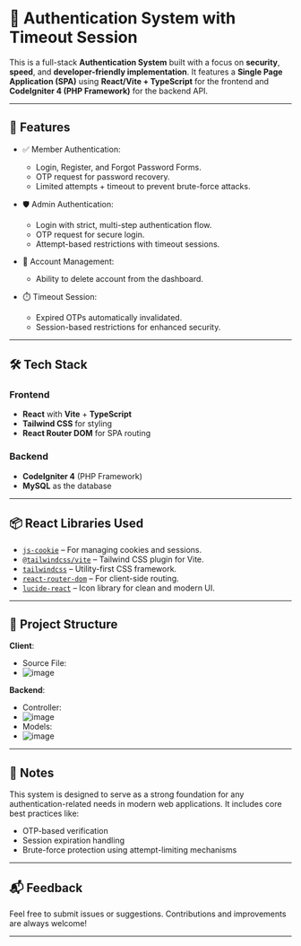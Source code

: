# 🔐 Authentication System with Timeout Session

This is a full-stack **Authentication System** built with a focus on **security**, **speed**, and **developer-friendly implementation**. It features a **Single Page Application (SPA)** using **React/Vite + TypeScript** for the frontend and **CodeIgniter 4 (PHP Framework)** for the backend API.

---

## 🚀 Features

- ✅ Member Authentication:
  - Login, Register, and Forgot Password Forms.
  - OTP request for password recovery.
  - Limited attempts + timeout to prevent brute-force attacks.

- 🛡️ Admin Authentication:
  - Login with strict, multi-step authentication flow.
  - OTP request for secure login.
  - Attempt-based restrictions with timeout sessions.

- 🧼 Account Management:
  - Ability to delete account from the dashboard.

- ⏱️ Timeout Session:
  - Expired OTPs automatically invalidated.
  - Session-based restrictions for enhanced security.

---

## 🛠️ Tech Stack

### Frontend
- **React** with **Vite** + **TypeScript**
- **Tailwind CSS** for styling
- **React Router DOM** for SPA routing

### Backend
- **CodeIgniter 4** (PHP Framework)
- **MySQL** as the database

---

## 📦 React Libraries Used

- [`js-cookie`](https://www.npmjs.com/package/js-cookie) – For managing cookies and sessions.
- [`@tailwindcss/vite`](https://www.npmjs.com/package/@tailwindcss/vite) – Tailwind CSS plugin for Vite.
- [`tailwindcss`](https://www.npmjs.com/package/tailwindcss) – Utility-first CSS framework.
- [`react-router-dom`](https://www.npmjs.com/package/react-router-dom) – For client-side routing.
- [`lucide-react`](https://www.npmjs.com/package/lucide-react) – Icon library for clean and modern UI.

---

## 📁 Project Structure

**Client**:
- Source File:
- ![image](https://github.com/user-attachments/assets/7ef5434b-cdad-4840-9824-b248a15ac28d)

**Backend**:
- Controller:
- ![image](https://github.com/user-attachments/assets/e716b401-0b3b-475a-9a32-8dc6d8fb8493)
- Models:
- ![image](https://github.com/user-attachments/assets/7574be66-2589-4c97-94b5-177e251b4992)


---

## 📌 Notes

This system is designed to serve as a strong foundation for any authentication-related needs in modern web applications. It includes core best practices like:
- OTP-based verification
- Session expiration handling
- Brute-force protection using attempt-limiting mechanisms

---

## 📬 Feedback

Feel free to submit issues or suggestions. Contributions and improvements are always welcome!

---

